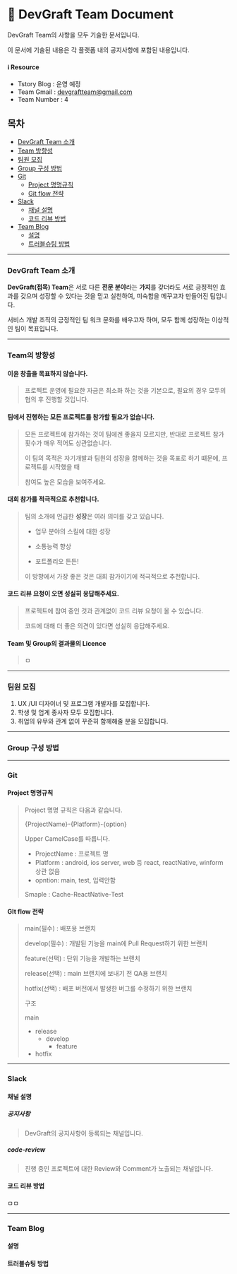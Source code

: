# :page_with_curl: DevGraft Team Document 

DevGraft Team의 사항을 모두 기술한 문서입니다.

이 문서에 기술된 내용은 각 플랫폼 내의 공지사항에 포함된 내용입니다.

#### :information_source: Resource

- Tstory Blog : 운영 예정
- Team Gmail : devgraftteam@gmail.com
- Team Number : 4

## 목차

- [DevGraft Team 소개](#DevGraft-Team-소개)
- [Team 방향성](#Team의-방향성)
- [팀원 모집](#팀원-모집)
- [Group 구성 방법](#Group-구성-방법)
- [Git](#Git)
  - [Project 명명규칙](#Project-명명규칙)
  - [Git flow 전략](#Git-flow-전략)
- [Slack](#Slack)
  - [채널 설명](#채널-설명)
  - [코드 리뷰 방법](#코드-리뷰-방법)
- [Team Blog](#Team-Blog)
  - [설명](#설명)
  - [트러블슈팅 방법](#트러블슈팅-방법)



---

### DevGraft Team 소개

**DevGraft(접목) Team**은 서로 다른 **전문 분야**라는 **가지**를 갖더라도 서로 긍정적인 효과를 갖으며 성장할 수 있다는 것을 믿고 실천하여, 미숙함을 메꾸고자  만들어진 팀입니다.

서비스 개발 조직의 긍정적인 팀 워크 문화를 배우고자 하며, 모두 함께 성장하는 이상적인 팀이 목표입니다.

---

### Team의 방향성

#### 이윤 창출을 목표하지 않습니다.

> 프로젝트 운영에 필요한 자금은 최소화 하는 것을 기본으로, 필요의 경우 모두의 협의 후 진행할 것입니다.



#### 팀에서 진행하는 모든 프로젝트를 참가할 필요가 없습니다.

> 모든 프로젝트에 참가하는 것이 팀에겐 좋을지 모르지만, 반대로 프로젝트 참가 횟수가 매우 적어도 상관없습니다.
>
> 이 팀의 목적은 자기개발과 팀원의 성장을 함께하는 것을 목표로 하기 떄문에, 프로젝트를 시작했을 때
>
> 참여도 높은 모습을 보여주세요.



#### 대회 참가를 적극적으로 추천합니다.

> 팀의 소개에 언급한 **성장**은 여러 의미를 갖고 있습니다.
>
> - 업무 분야의 스킬에 대한 성장
>
> - 소통능력 향상
> - 포트폴리오 든든!
>
> 이 방향에서 가장 좋은 것은 대회 참가이기에 적극적으로 추천합니다.




#### 코드 리뷰 요청이 오면 성실히 응답해주세요.

>프로젝트에 참여 중인 것과 관계없이 코드 리뷰 요청이 올 수 있습니다.
>
>코드에 대해 더 좋은 의견이 있다면 성실히 응답해주세요.



#### Team 및 Group의 결과물의 Licence

> ㅁ

---

### 팀원 모집

1. UX /UI 디자이너 및 프로그램 개발자를 모집합니다.
2. 학생 및 업계 종사자 모두 모집합니다.
3. 취업의 유무와 관계 없이 꾸준히 함께해줄 분을 모집합니다.

---

### Group 구성 방법

---

### Git

#### Project 명명규칙

> Project 명명 규칙은 다음과 같습니다.
>
> {ProjectName}-{Platform}-{option}
>
> Upper CamelCase를 따릅니다.
>
> - ProjectName : 프로젝트 명
> - Platform : android, ios server, web 등 react, reactNative, winform 상관 없음
> - opntion: main, test, 입력안함
>
> Smaple : Cache-ReactNative-Test



#### GIt flow 전략

> main(필수) : 배포용 브랜치
>
> develop(필수) : 개발된 기능을 main에 Pull Request하기 위한 브랜치
>
> feature(선택) : 단위 기능을 개발하는 브랜치
>
> release(선택) : main 브랜치에 보내기 전 QA용 브랜치
>
> hotfix(선택) : 배포 버전에서 발생한 버그를 수정하기 위한 브랜치
>
> 
>
> 구조
>
> main
>
> - release
>   - develop
>     - feature
> - hotfix

---

### Slack

#### 채널 설명

##### 공지사항

> DevGraft의 공지사항이 등록되는 채널입니다.

##### code-review

> 진행 중인 프로젝트에 대한 Review와 Comment가 노출되는 채널입니다.



#### 코드 리뷰 방법

ㅁㅁ

---

### Team Blog

#### 설명

#### 트러블슈팅 방법

